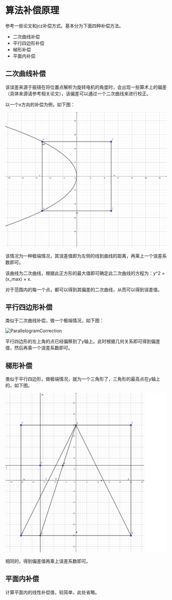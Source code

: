 # 算法补偿原理

参考一些论文和jcz补偿方式。基本分为下面四种补偿方法。

- 二次曲线补偿
- 平行四边形补偿
- 梯形补偿
- 平面内补偿

## 二次曲线补偿

该误差来源于振镜在将位置点解析为旋转电机的角度时，会出现一些算术上的偏差（具体来源请参考相关论文），该偏差可以通过一个二次曲线来进行校正。

以一个x方向的补偿为例，如下图：

![CoincCorrection](pic/ConicCorrection.png)

该情况为一种极端情况，其误差值即为左侧的线到曲线的距离，再乘上一个误差系数即可。

该曲线为二次曲线，根据此正方形的最大值即可确定此二次曲线的方程为：y^2 = (x_max) × x.

对于范围内的每一个点，都可以得到其偏差的二次曲线，从而可以得到误差值。

## 平行四边形补偿

类似于二次曲线补偿，做一个极端情况，如下图：

![ParallelogramCorrection](\pic\ParallelogramCorrection.png)

平行四边形的左上角的点已经偏移到了y轴上。此时根据几何关系即可得到偏差值，然后再乘一个误差系数即可。

## 梯形补偿

类似于平行四边形，做极端情况，就为一个三角形了，三角形的最高点在y轴上的，如下图。

![TrapezoidalCorrection](pic/TrapezoidalCorrection.png)

相同的，得到偏差值再乘上误差系数即可。

## 平面内补偿

计算平面内的线性补偿值，较简单，此处省略。
